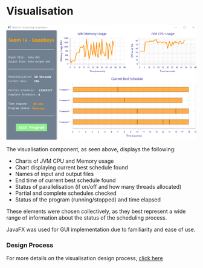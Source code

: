 # Visualisation 


![Current Visualisation](Vis_current.png)

The visualisation component, as seen above, displays the following:
* Charts of JVM CPU and Memory usage
* Chart displaying current best schedule found 
* Names of input and output files
* End time of current best schedule found
* Status of parallelisation (if on/off and how many threads allocated)
* Partial and complete schedules checked
* Status of the program (running/stopped) and time elapsed

These elements were chosen collectively, as they best represent a wide range of information about the status of the scheduling process.

JavaFX was used for GUI implementation due to familiarity and ease of use. 

### Design Process
For more details on the visualisation design process, [click here](Visualisation-Design.md)

